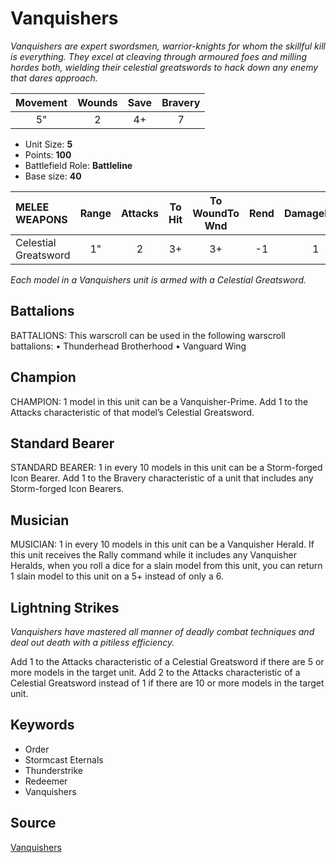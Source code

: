 # Vanquishers

_Vanquishers are expert swordsmen, warrior-knights for whom the skillful kill is everything. They excel at cleaving through armoured foes and milling hordes both, wielding their celestial greatswords to hack down any enemy that dares approach._


| Movement | Wounds | Save | Bravery |
|:--------:|:------:|:----:|:-------:|
| 5" | 2 | 4+ | 7 |

* Unit Size: **5**
* Points: **100**
* Battlefield Role: **Battleline**
* Base size: **40**

| MELEE WEAPONS | Range | Attacks | To Hit | To WoundTo Wnd | Rend | DamageDmg |
|:---|:--:|:--:|:--:|:--:|:--:|:--:|
| Celestial Greatsword | 1" | 2 | 3+ | 3+ | -1 | 1 |


_Each model in a Vanquishers unit is armed with a Celestial Greatsword._

## Battalions

BATTALIONS: This warscroll can be used in the following warscroll battalions: • Thunderhead Brotherhood • Vanguard Wing

## Champion

CHAMPION: 1 model in this unit can be a Vanquisher-Prime. Add 1 to the Attacks characteristic of that model’s Celestial Greatsword.

## Standard Bearer

STANDARD BEARER: 1 in every 10 models in this unit can be a Storm-forged Icon Bearer. Add 1 to the Bravery characteristic of a unit that includes any Storm-forged Icon Bearers.

## Musician

MUSICIAN: 1 in every 10 models in this unit can be a Vanquisher Herald. If this unit receives the Rally command while it includes any Vanquisher Heralds, when you roll a dice for a slain model from this unit, you can return 1 slain model to this unit on a 5+ instead of only a 6.

## Lightning Strikes

_Vanquishers have mastered all manner of deadly combat techniques and deal out death with a pitiless efficiency._

Add 1 to the Attacks characteristic of a Celestial Greatsword if there are 5 or more models in the target unit. Add 2 to the Attacks characteristic of a Celestial Greatsword instead of 1 if there are 10 or more models in the target unit.

## Keywords

* Order
* Stormcast Eternals
* Thunderstrike
* Redeemer
* Vanquishers


## Source

[Vanquishers](https://wahapedia.ru/aos3/factions/stormcast-eternals/Vanquishers)
